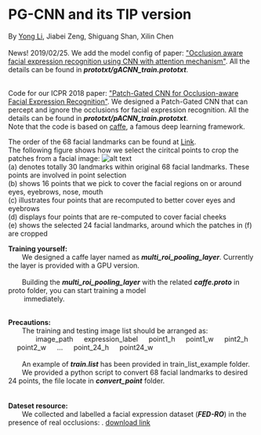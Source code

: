 # PG-CNN and its TIP version
By [Yong Li](https://www.linkedin.com/in/%E5%8B%87-%E6%9D%8E-350025105/), Jiabei Zeng, Shiguang Shan, Xilin Chen
<br /><br /> News! 2019/02/25.  We add the model config of paper: ["Occlusion aware facial expression recognition using CNN with attention mechanism"](https://ieeexplore.ieee.org/abstract/document/8576656). All the details can be found in ***prototxt/gACNN_train.prototxt***.

<br />Code for our ICPR 2018 paper: ["Patch-Gated CNN for Occlusion-aware Facial Expression Recognition"](http://vipl.ict.ac.cn/uploadfile/upload/2018092516364248.pdf). We designed a Patch-Gated CNN that can percept and ignore the occlusions for facial expression recognition. All the details can be found in ***prototxt/pACNN_train.prototxt***. 
<br />Note that the code is based on [caffe](https://github.com/BVLC/caffe), a famous deep learning framework.

The order of the 68 facial landmarks can be found at [Link](https://www.pyimagesearch.com/2017/04/03/facial-landmarks-dlib-opencv-python/).<br />
The following figure shows how we select the ciritcal points to crop the patches from a facial image:
![alt text](https://github.com/mysee1989/PG-CNN/blob/master/img/point.png)   
(a) denotes totally 30 landmarks within original 68 facial landmarks. These points are involved in point selection   
(b) shows 16 points that we pick to cover the facial regions on or around eyes, eyebrows, nose, mouth   
(c) illustrates four points that are recomputed to better cover eyes and eyebrows   
(d) displays four points that are re-computed to cover facial cheeks   
(e) shows the selected 24 facial landmarks, around which the patches in (f) are cropped   


**Training yourself:**       
&emsp;&emsp;We designed a caffe layer named as ***multi_roi_pooling_layer***. Currently the layer is provided with a GPU version.   
<br />&emsp;&emsp;Building the ***multi_roi_pooling_layer*** with the related ***caffe.proto*** in proto folder, you can start training a model <br />&emsp;&emsp; immediately.

<br />**Precautions:**       
&emsp;&emsp;The training and testing image list should be arranged as:    
 &emsp;&emsp;&emsp;&emsp;image_path &emsp; expression_label &emsp; point1_h &emsp; point1_w &emsp; pint2_h &emsp; point2_w &emsp; ... &emsp;  point_24_h &emsp; point24_w   
 <br />&emsp;&emsp;An example of ***train.list*** has been provided in train_list_example folder.
 <br />&emsp;&emsp;We provided a python script to convert 68 facial landmarks to desired 24 points, the file locate in ***convert_point*** folder.
 <br /><br /><br />**Dateset resource:**
 <br />&emsp;&emsp;We collected and labelled a facial expression dataset (***FED-RO***) in the presence of real occlusions: . [download link](https://1drv.ms/u/s!AjMhxexGSrsZgQEy31L0HDGnXJjZ)
